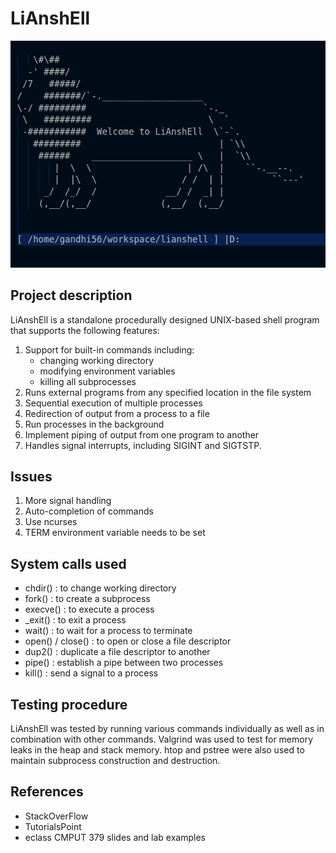 # LiAnshEll

![](img/lianshell.png)

## Project description
LiAnshEll is a standalone procedurally designed UNIX-based shell program that supports the following features:
1. Support for built-in commands including:
    * changing working directory
    * modifying environment variables
    * killing all subprocesses
2. Runs external programs from any specified location in the file system
3. Sequential execution of multiple processes
4. Redirection of output from a process to a file
5. Run processes in the background
6. Implement piping of output from one program to another
7. Handles signal interrupts, including SIGINT and SIGTSTP.

## Issues
1. More signal handling
2. Auto-completion of commands
3. Use ncurses
4. TERM environment variable needs to be set

## System calls used
* chdir()   :   to change working directory
* fork()    :   to create a subprocess
* execve()  :   to execute a process
* _exit()   :   to exit a process
* wait()    :   to wait for a process to terminate
* open() / close()  :   to open or close a file descriptor
* dup2()    :   duplicate a file descriptor to another
* pipe()    :   establish a pipe between two processes
* kill()    :   send a signal to a process

## Testing procedure
LiAnshEll was tested by running various commands individually as well as in combination with other commands. Valgrind was used to test for memory leaks in the heap and stack memory. htop and pstree were also used to maintain subprocess construction and destruction.

## References
* StackOverFlow
* TutorialsPoint
* eclass CMPUT 379 slides and lab examples
